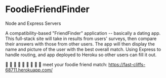 # FoodieFriendFinder
Node and Express Servers

A compatibility-based "FriendFinder" application -- basically a dating app. This full-stack site will take in results from users' surveys, then compare their answers with those from other users. The app will then display the name and picture of the user with the best overall match. Using Express to handle routing, and app deployed to Heroku so other users can fill it out.

🥑 🍕 🍰 🍩 🌮 🥗 🥞 🌽 🍉 
meet your foodie friend match: https://fast-cliffs-68711.herokuapp.com/
